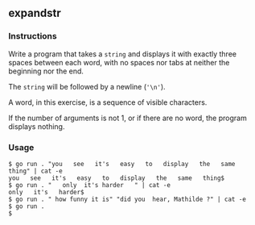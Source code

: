 ## expandstr

### Instructions

Write a program that takes a `string` and displays it with exactly three spaces between each word, with no spaces nor tabs at neither the beginning nor the end.

The `string` will be followed by a newline (`'\n'`).

A word, in this exercise, is a sequence of visible characters.

If the number of arguments is not 1, or if there are no word, the program displays nothing.

### Usage

```console
$ go run . "you   see   it's   easy   to   display   the   same   thing" | cat -e
you   see   it's   easy   to   display   the   same   thing$
$ go run . "   only  it's harder   " | cat -e
only   it's   harder$
$ go run . " how funny it is" "did you  hear, Mathilde ?" | cat -e
$ go run .
$
```
